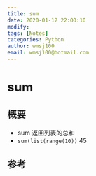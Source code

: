 ```yaml
---
title: sum
date: 2020-01-12 22:00:10
modify: 
tags: [Notes]
categories: Python
author: wmsj100
email: wmsj100@hotmail.com
---
```


# sum

## 概要

- sum 返回列表的总和
- `sum(list(range(10))` 45
## 参考

